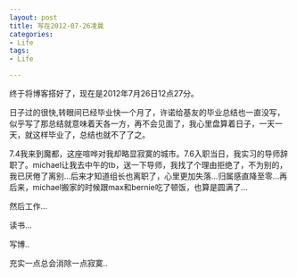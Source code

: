 ```yaml
---
layout: post
title: 写在2012-07-26凌晨
categories:
- Life
tags:
- Life

---
```

终于将博客搭好了，现在是2012年7月26日12点27分。

日子过的很快,转眼间已经毕业快一个月了，许诺给基友的毕业总结也一直没写，似乎写了那总结就意味着天各一方，再不会见面了，我心里盘算着日子，一天一天，就这样毕业了，总结也就不了了之。   

7.4我来到魔都，这座喧哗对我却略显寂寞的城市。7.6入职当日，我实习的导师辞职了。michael让我去中午的tb，送一下导师，我找了个理由拒绝了，不为别的，我已厌倦了离别...后来才知道组长也离职了，心里更加失落...归属感直降至零...再后来，michael搬家的时候跟max和bernie吃了顿饭，也算是圆满了...

然后工作…    

读书...

写博..

充实一点总会消除一点寂寞..



    

